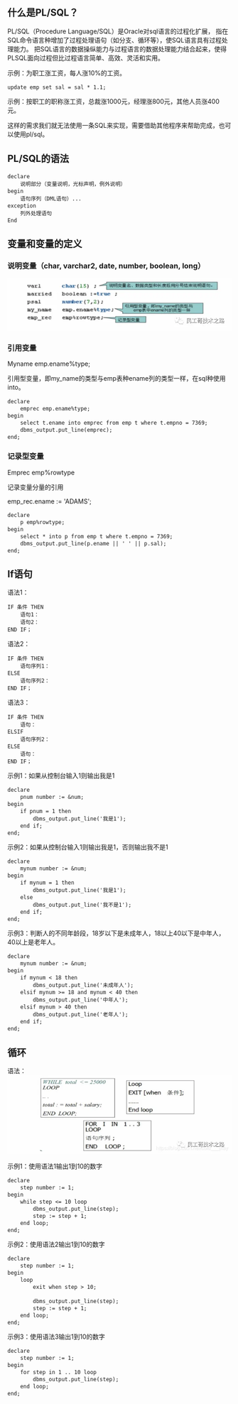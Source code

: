 ## 什么是PL/SQL？
PL/SQL（Procedure Language/SQL）是Oracle对sql语言的过程化扩展，
指在SQL命令语言种增加了过程处理语句（如分支、循环等），使SQL语言具有过程处理能力。
把SQL语言的数据操纵能力与过程语言的数据处理能力结合起来，使得PLSQL面向过程但比过程语言简单、高效、灵活和实用。

示例：为职工涨工资，每人涨10%的工资。
```text
update emp set sal = sal * 1.1;
```

示例：按职工的职称涨工资，总裁涨1000元，经理涨800元，其他人员涨400元。

这样的需求我们就无法使用一条SQL来实现，需要借助其他程序来帮助完成，也可以使用pl/sql。

## PL/SQL的语法
```text
declare
    说明部分（变量说明，光标声明，例外说明）
begin
    语句序列（DML语句）...
exception
    列外处理语句
End
```

## 变量和变量的定义
### 说明变量（char, varchar2, date, number, boolean, long）

![explainVariablesDemo01.png](img/02/explainVariablesDemo01.png)


### 引用变量
Myname emp.ename%type;

引用型变量，即my_name的类型与emp表种ename列的类型一样，在sql种使用into。

```text
declare
    emprec emp.ename%type;
begin
    select t.ename into emprec from emp t where t.empno = 7369;
    dbms_output.put_line(emprec);
end;
```

### 记录型变量
Emprec emp%rowtype

记录变量分量的引用

emp_rec.ename := 'ADAMS';

```text
declare
    p emp%rowtype;
begin
    select * into p from emp t where t.empno = 7369;
    dbms_output.put_line(p.ename || ' ' || p.sal);
end;
```

## If语句
语法1：
```text
IF 条件 THEN 
    语句1：
    语句2：
END IF；
```

语法2：
```text
IF 条件 THEN 
    语句序列1：
ELSE 
    语句序列2：
END IF；
```

语法3：
```text
IF 条件 THEN 
    语句：
ELSIF 
    语句序列2：
ELSE 
    语句：
END IF；
```

示例1：如果从控制台输入1则输出我是1
```text
declare
    pnum number := &num;
begin
    if pnum = 1 then
        dbms_output.put_line('我是1');
    end if;
end;
```

示例2：如果从控制台输入1则输出我是1，否则输出我不是1
```text
declare
    mynum number := &num;
begin
    if mynum = 1 then
        dbms_output.put_line('我是1');
    else
        dbms_output.put_line('我不是1');
    end if;
end;
```

示例3：判断人的不同年龄段，18岁以下是未成年人，18以上40以下是中年人，40以上是老年人。
```text
declare
    mynum number := &num;
begin
    if mynum < 18 then
        dbms_output.put_line('未成年人');
    elsif mynum >= 18 and mynum < 40 then
        dbms_output.put_line('中年人');
    elsif mynum > 40 then
        dbms_output.put_line('老年人');
    end if;
end;
```

## 循环
语法：
![loop01.png](img/02/loop01.png)

示例1：使用语法1输出1到10的数字
```text
declare
    step number := 1;
begin
    while step <= 10 loop
        dbms_output.put_line(step);
        step := step + 1;
    end loop;
end;
```

示例2：使用语法2输出1到10的数字
```text
declare
    step number := 1;
begin
    loop
        exit when step > 10;
        
        dbms_output.put_line(step);
        step := step + 1;
    end loop;
end;
```

示例3：使用语法3输出1到10的数字
```text
declare
    step number := 1;
begin
    for step in 1 .. 10 loop
        dbms_output.put_line(step);
    end loop;
end;
```


